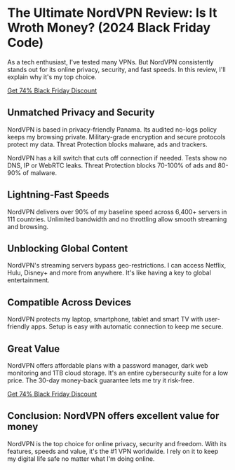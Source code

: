 # The Ultimate NordVPN Review: Is It Wroth Money? (2024 Black Friday Code)

As a tech enthusiast, I've tested many VPNs. But NordVPN consistently stands out for its online privacy, security, and fast speeds. In this review, I'll explain why it's my top choice.

[Get 74% Black Friday Discount](https://go.nordvpn.net/SH8w4)

## Unmatched Privacy and Security

NordVPN is based in privacy-friendly Panama. Its audited no-logs policy keeps my browsing private. Military-grade encryption and secure protocols protect my data. Threat Protection blocks malware, ads and trackers.

NordVPN has a kill switch that cuts off connection if needed. Tests show no DNS, IP or WebRTC leaks. Threat Protection blocks 70-100% of ads and 80-90% of malware.

## Lightning-Fast Speeds

NordVPN delivers over 90% of my baseline speed across 6,400+ servers in 111 countries. Unlimited bandwidth and no throttling allow smooth streaming and browsing.

## Unblocking Global Content

NordVPN's streaming servers bypass geo-restrictions. I can access Netflix, Hulu, Disney+ and more from anywhere. It's like having a key to global entertainment.

## Compatible Across Devices

NordVPN protects my laptop, smartphone, tablet and smart TV with user-friendly apps. Setup is easy with automatic connection to keep me secure.

## Great Value

NordVPN offers affordable plans with a password manager, dark web monitoring and 1TB cloud storage. It's an entire cybersecurity suite for a low price. The 30-day money-back guarantee lets me try it risk-free.

[Get 74% Black Friday Discount](https://go.nordvpn.net/SH8w4)

## Conclusion: NordVPN offers excellent value for money

NordVPN is the top choice for online privacy, security and freedom. With its features, speeds and value, it's the #1 VPN worldwide. I rely on it to keep my digital life safe no matter what I'm doing online.

